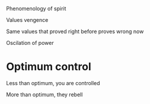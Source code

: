 Phenomenology of spirit

Values vengence

Same values that proved right before proves wrong now

Oscilation of power


# Optimum control
Less than optimum, you are controlled

More than optimum, they rebell